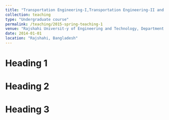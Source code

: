 ```yaml
---
title: "Transportation Engineering-I,Transportation Engineering-II and Transportation Engineering Sessional-II"
collection: teaching
type: "Undergraduate course"
permalink: /teaching/2015-spring-teaching-1
venue: "Rajshahi Universit-y of Engineering and Technology, Department of Civil Engineering"
date: 2014-01-01 
location: "Rajshahi, Bangladesh"
---
```




Heading 1
======

Heading 2
======

Heading 3
======
